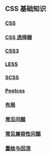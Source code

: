 ## CSS 基础知识

### [CSS](./CSS/)

### [CSS 选择器](./CSS选择器/)

### [CSS3](./CSS3/)

### [LESS](./LESS/)

### [SCSS](./SCSS/)

### [Postcss](./Postcss/)

### [布局](./布局/)

### [常见问题](./常见问题/)

### [常见兼容性问题](./常见兼容性问题/)

### [重绘与回流](./重绘与回流/)
